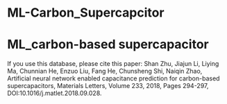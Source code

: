 # ML-Carbon_Supercapcitor
# ML_carbon-based supercapacitor

If you use this database, please cite this paper:
Shan Zhu, Jiajun Li, Liying Ma, Chunnian He, Enzuo Liu, Fang He, Chunsheng Shi, Naiqin Zhao,
Artificial neural network enabled capacitance prediction for carbon-based supercapacitors,
Materials Letters, Volume 233, 2018, Pages 294-297, DOI:10.1016/j.matlet.2018.09.028.
